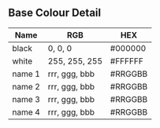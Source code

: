 ## Base Colour Detail
| Name | RGB | HEX |
|----------|----------------|----------|
| black | 0, 0, 0 | #000000 |
| white | 255, 255, 255 | #FFFFFF |
| name 1 | rrr, ggg, bbb | #RRGGBB |
| name 2 | rrr, ggg, bbb | #RRGGBB |
| name 3 | rrr, ggg, bbb | #RRGGBB |
| name 4 | rrr, ggg, bbb | #RRGGBB |